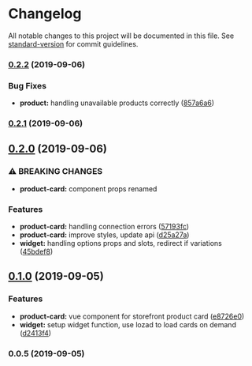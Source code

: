 # Changelog

All notable changes to this project will be documented in this file. See [standard-version](https://github.com/conventional-changelog/standard-version) for commit guidelines.

### [0.2.2](https://github.com/ecomclub/widget-product-card/compare/v0.2.1...v0.2.2) (2019-09-06)


### Bug Fixes

* **product:** handling unavailable products correctly ([857a6a6](https://github.com/ecomclub/widget-product-card/commit/857a6a6))

### [0.2.1](https://github.com/ecomclub/widget-product-card/compare/v0.2.0...v0.2.1) (2019-09-06)

## [0.2.0](https://github.com/ecomclub/widget-product-card/compare/v0.1.0...v0.2.0) (2019-09-06)


### ⚠ BREAKING CHANGES

* **product-card:** component props renamed

### Features

* **product-card:** handling connection errors ([57193fc](https://github.com/ecomclub/widget-product-card/commit/57193fc))
* **product-card:** improve styles, update api ([d25a27a](https://github.com/ecomclub/widget-product-card/commit/d25a27a))
* **widget:** handling options props and slots, redirect if variations ([45bdef8](https://github.com/ecomclub/widget-product-card/commit/45bdef8))

## [0.1.0](https://github.com/ecomclub/widget-product-card/compare/v0.0.5...v0.1.0) (2019-09-05)


### Features

* **product-card:** vue component for storefront product card ([e8726e0](https://github.com/ecomclub/widget-product-card/commit/e8726e0))
* **widget:** setup widget function, use lozad to load cards on demand ([d2413f4](https://github.com/ecomclub/widget-product-card/commit/d2413f4))

### 0.0.5 (2019-09-05)
